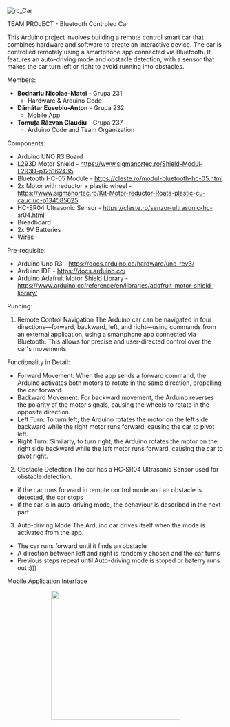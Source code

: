 ![rc_Car](https://github.com/at-cs-ubbcluj-ro/team-project-smart-remote-control-car/assets/91084651/d54ffddb-ef7d-462a-a67a-ae3d00ca4573)

TEAM PROJECT - Bluetooth Controled Car

This Arduino project involves building a remote control smart car that combines hardware and software to create an interactive device. The car is controlled remotely using a smartphone app connected via Bluetooth. It features an auto-driving mode and obstacle detection, with a sensor that makes the car turn left or right to avoid running into obstacles. 


Members:
- <b>Bodnariu Nicolae-Matei</b> - Grupa 231
     * Hardware & Arduino Code
- <b>Dămătar Eusebiu-Anton</b> - Grupa 232
     * Mobile App
- <b>Tomuța Răzvan Claudiu</b> - Grupa 237
     * Arduino Code and Team Organization

 
Components:
- Arduino UNO R3 Board
- L293D Motor Shield - https://www.sigmanortec.ro/Shield-Modul-L293D-p125162435
- Bluetooth HC-05 Module - https://cleste.ro/modul-bluetooth-hc-05.html
- 2x Motor with reductor + plastic wheel - https://www.sigmanortec.ro/Kit-Motor-reductor-Roata-plastic-cu-cauciuc-p134585625
- HC-SR04 Ultrasonic Sensor - https://cleste.ro/senzor-ultrasonic-hc-sr04.html
- Breadboard
- 2x 9V Batteries
- Wires


Pre-requisite:
- Arduino Uno R3 - https://docs.arduino.cc/hardware/uno-rev3/
- Arduino IDE - https://docs.arduino.cc/
- Arduino Adafruit Motor Shield Library - https://www.arduino.cc/reference/en/libraries/adafruit-motor-shield-library/


Running:

1. Remote Control Navigation
The Arduino car can be navigated in four directions—forward, backward, left, and right—using commands from an external application, using a smartphone app connected via Bluetooth. This allows for precise and user-directed control over the car's movements.

Functionality in Detail:

- Forward Movement: When the app sends a forward command, the Arduino activates both motors to rotate in the same direction, propelling the car forward.
- Backward Movement: For backward movement, the Arduino reverses the polarity of the motor signals, causing the wheels to rotate in the opposite direction.
- Left Turn: To turn left, the Arduino rotates the motor on the left side backward while the right motor runs forward, causing the car to pivot left.
- Right Turn: Similarly, to turn right, the Arduino rotates the motor on the right side backward while the left motor runs forward, causing the car to pivot right.

2. Obstacle Detection
The car has a HC-SR04 Ultrasonic Sensor used for obstacle detection.
- if the car runs forward in remote control mode and an obstacle is detected, the car stops
- if the car is in auto-driving mode, the behaviour is described in the next part

3. Auto-driving Mode
The Arduino car drives itself when the mode is activated from the app.
- The car runs forward until it finds an obstacle
- A direction between left and right is randomly chosen and the car turns
- Previous steps repeat until Auto-driving mode is stoped or baterry runs out :)))


Mobile Application Interface 

<p align="center">
<img src="https://github.com/at-cs-ubbcluj-ro/team-project-smart-remote-control-car/assets/91084651/fd48aa5d-8711-470b-b075-3290310d1b0b" width="300">
</p>

